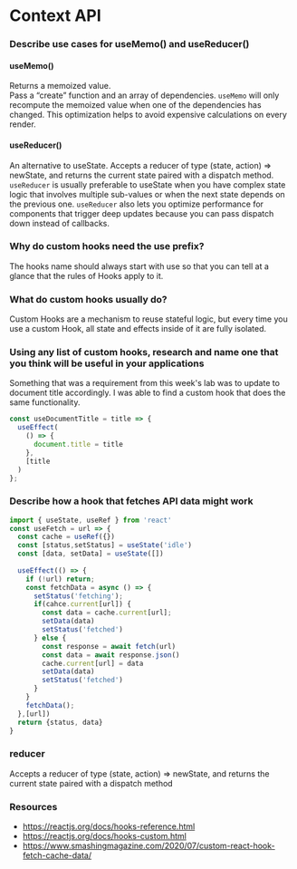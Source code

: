 # Context API

### Describe use cases for useMemo() and useReducer()
#### useMemo()
Returns a memoized value.  
Pass a “create” function and an array of dependencies. `useMemo` will only recompute the memoized value when one of the dependencies has changed. This optimization 
helps to avoid expensive calculations on every render.
#### useReducer()
An alternative to useState. Accepts a reducer of type (state, action) => newState, and returns the current state paired with a dispatch method. `useReducer` is usually 
preferable to useState when you have complex state logic that involves multiple sub-values or when the next state depends on the previous one. `useReducer` also lets you 
optimize performance for components that trigger deep updates because you can pass dispatch down instead of callbacks.

### Why do custom hooks need the use prefix?
The hooks name should always start with use so that you can tell at a glance that the rules of Hooks apply to it.

### What do custom hooks usually do?
Custom Hooks are a mechanism to reuse stateful logic, but every time you use a custom Hook, all state and effects inside of it are fully isolated.

### Using any list of custom hooks, research and name one that you think will be useful in your applications
Something that was a requirement from this week's lab was to update to document title accordingly. I was able to find a custom hook that does the same functionality.
```JavaScript
const useDocumentTitle = title => {
  useEffect(
    () => {
      document.title = title
    },
    [title
  )
};
```

### Describe how a hook that fetches API data might work
```JavaScript
import { useState, useRef } from 'react'
const useFetch = url => {
  const cache = useRef({})
  const [status,setStatus] = useState('idle')
  const [data, setData] = useState([])
  
  useEffect(() => {
    if (!url) return;
    const fetchData = async () => {
      setStatus('fetching');
      if(cahce.current[url]) {
        const data = cache.current[url];
        setData(data)
        setStatus('fetched')
      } else {
        const response = await fetch(url)
        const data = await response.json()
        cache.current[url] = data
        setData(data)
        setStatus('fetched')
      }
    }
    fetchData();
  },[url])
  return {status, data}
}
```

### reducer
Accepts a reducer of type (state, action) => newState, and returns the current state paired with a dispatch method

### Resources
- https://reactjs.org/docs/hooks-reference.html
- https://reactjs.org/docs/hooks-custom.html
- https://www.smashingmagazine.com/2020/07/custom-react-hook-fetch-cache-data/
